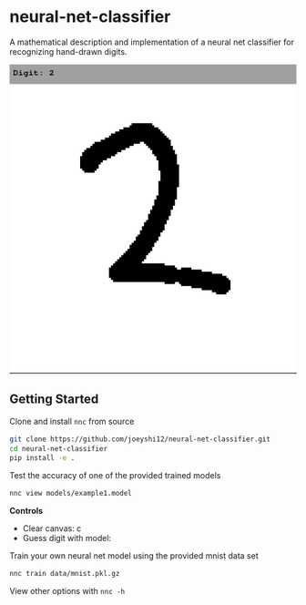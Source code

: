 # neural-net-classifier

A mathematical description and implementation of a neural net classifier for recognizing hand-drawn digits.

<img src="images/demo.png" alt="demo"/>

## Getting Started

Clone and install `nnc` from source
```bash
git clone https://github.com/joeyshi12/neural-net-classifier.git
cd neural-net-classifier
pip install -e .
```

Test the accuracy of one of the provided trained models
```bash
nnc view models/example1.model
```

**Controls**
- Clear canvas: c
- Guess digit with model: <space>


Train your own neural net model using the provided mnist data set
```bash
nnc train data/mnist.pkl.gz
```

View other options with `nnc -h`

